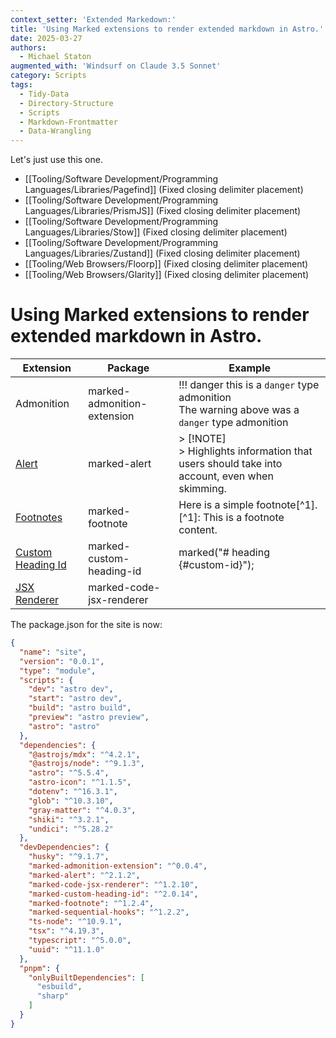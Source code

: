 ```yaml
---
context_setter: 'Extended Markedown:'
title: 'Using Marked extensions to render extended markdown in Astro.'
date: 2025-03-27
authors: 
  - Michael Staton
augmented_with: 'Windsurf on Claude 3.5 Sonnet'
category: Scripts
tags:
  - Tidy-Data
  - Directory-Structure
  - Scripts
  - Markdown-Frontmatter
  - Data-Wrangling
---
```


Let's just use this one.  
- [[Tooling/Software Development/Programming Languages/Libraries/Pagefind]] (Fixed closing delimiter placement)
- [[Tooling/Software Development/Programming Languages/Libraries/PrismJS]] (Fixed closing delimiter placement)
- [[Tooling/Software Development/Programming Languages/Libraries/Stow]] (Fixed closing delimiter placement)
- [[Tooling/Software Development/Programming Languages/Libraries/Zustand]] (Fixed closing delimiter placement)
- [[Tooling/Web Browsers/Floorp]] (Fixed closing delimiter placement)
- [[Tooling/Web Browsers/Glarity]] (Fixed closing delimiter placement)


# Using Marked extensions to render extended markdown in Astro.

| Extension | Package | Example |
|-----------|---------|---------|
| Admonition | marked-admonition-extension | !!! danger this is a `danger` type admonition<br>The warning above was a `danger` type admonition |
| [Alert](https://github.com/bent10/marked-extensions/tree/main/packages/alert) | marked-alert | > [!NOTE]<br>> Highlights information that users should take into account, even when skimming. |
| [Footnotes](https://github.com/bent10/marked-extensions/tree/main/packages/footnote) | marked-footnote | Here is a simple footnote[^1].<br>[^1]: This is a footnote content. |
| [Custom Heading Id](https://github.com/markedjs/marked-custom-heading-id) | marked-custom-heading-id | marked("# heading {#custom-id}"); |
| [JSX Renderer](https://github.com/bent10/marked-extensions/tree/main/packages/code-jsx-renderer) | marked-code-jsx-renderer | |



The package.json for the site is now:

```json
{
  "name": "site",
  "version": "0.0.1",
  "type": "module",
  "scripts": {
    "dev": "astro dev",
    "start": "astro dev",
    "build": "astro build",
    "preview": "astro preview",
    "astro": "astro"
  },
  "dependencies": {
    "@astrojs/mdx": "^4.2.1",
    "@astrojs/node": "^9.1.3",
    "astro": "^5.5.4",
    "astro-icon": "^1.1.5",
    "dotenv": "^16.3.1",
    "glob": "^10.3.10",
    "gray-matter": "^4.0.3",
    "shiki": "^3.2.1",
    "undici": "^5.28.2"
  },
  "devDependencies": {
    "husky": "^9.1.7",
    "marked-admonition-extension": "^0.0.4",
    "marked-alert": "^2.1.2",
    "marked-code-jsx-renderer": "^1.2.10",
    "marked-custom-heading-id": "^2.0.14",
    "marked-footnote": "^1.2.4",
    "marked-sequential-hooks": "^1.2.2",
    "ts-node": "^10.9.1",
    "tsx": "^4.19.3",
    "typescript": "^5.0.0",
    "uuid": "^11.1.0"
  },
  "pnpm": {
    "onlyBuiltDependencies": [
      "esbuild",
      "sharp"
    ]
  }
}

